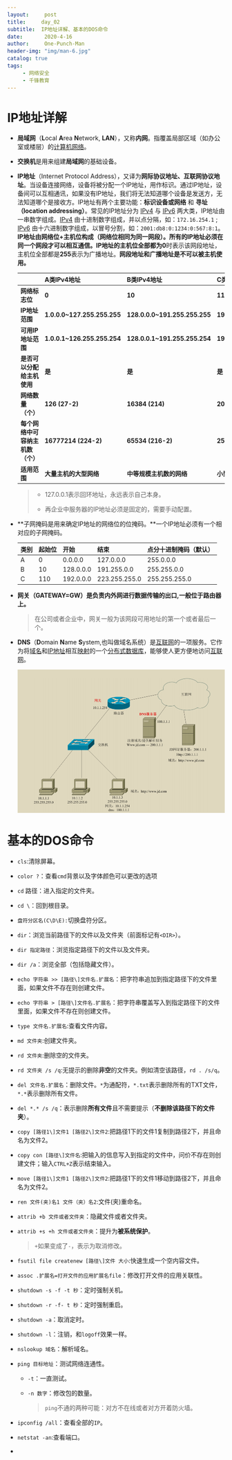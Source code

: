 ```yaml
---
layout:     post
title:     day_02
subtitle:  IP地址详解、基本的DOS命令
date:       2020-4-16
author:     One-Punch-Man
header-img: "img/man-6.jpg"
catalog: true
tags: 
     - 网络安全
     - 千锋教育
---
```






# 			IP地址详解

- **局域网**（**L**ocal **A**rea **N**etwork, **LAN**），又称**内网**。指覆盖局部区域（如办公室或楼层）的[计算机网络](https://zh.wikipedia.org/wiki/%E8%AE%A1%E7%AE%97%E6%9C%BA%E7%BD%91%E7%BB%9C)。 

- **交换机**是用来组建**局域网**的基础设备。

- **IP地址**（Internet Protocol Address），又译为**网际协议地址、互联网协议地址**。当设备连接网络，设备将被分配一个IP地址，用作标识。通过IP地址，设备间可以互相通讯，如果没有IP地址，我们将无法知道哪个设备是发送方，无法知道哪个是接收方。IP地址有两个主要功能：**标识设备或网络** 和 **寻址（location addressing）**。常见的IP地址分为 [IPv4](https://zh.wikipedia.org/wiki/IPv4) 与 [IPv6](https://zh.wikipedia.org/wiki/IPv6) 两大类，IP地址由一串数字组成。[IPv4](https://zh.wikipedia.org/wiki/IPv4) 由十进制数字组成，并以点分隔，如：`172.16.254.1` ; [IPv6](https://zh.wikipedia.org/wiki/IPv6) 由十六进制数字组成，以冒号分割，如：`2001:db8:0:1234:0:567:8:1`。**IP地址由网络位+主机位构成（网络位相同为同一网段）。所有的IP地址必须在同一个网段才可以相互通信。**IP地址的主机位全部都为**0**时表示该网段地址，主机位全部都是**255**表示为广播地址。**网段地址和广播地址是不可以被主机使用。**

  |                                  | **A类IPv4地址**             | **B类IPv4地址**               | **C类IPv4地址**               | **D类IPv4地址**                                     | **E类IPv4地址**                              |
  | -------------------------------- | --------------------------- | ----------------------------- | ----------------------------- | --------------------------------------------------- | -------------------------------------------- |
  | **网络标志位**                   | **0**                       | **10**                        | **110**                       | **1110**                                            | **11110**                                    |
  | **IP地址范围**                   | **1.0.0.0~127.255.255.255** | **128.0.0.0~191.255.255.255** | **192.0.0.0~223.255.255.255** | **224.0.0.0~239.255.255.255**                       | **240.0.0.0~247.255.255.255**                |
  | **可用IP地址范围**               | **1.0.0.1~126.255.255.254** | **128.0.0.1~191.255.255.254** | **192.0.0.1~223.255.255.254** |                                                     |                                              |
  | **是否可以分配给主机使用**       | **是**                      | **是**                        | **是**                        | **否**                                              | **否**                                       |
  | **网络数量（个）**               | **126 (27-2)**              | **16384 (214)**               | **2097152 (221)**             | **---**                                             | **---**                                      |
  | **每个网络中可容纳主机数（个）** | **16777214 (224-2)**        | **65534 (216-2)**             | **254 (28-2)**                | **---**                                             | **---**                                      |
  | **适用范围**                     | **大量主机的大型网络**      | **中等规模主机数的网络**      | **小型局域网**                | **留给Internet体系结构委员会(IAB)使用【组播地址】** | **保留，仅作为搜索、Internet的实验和开发用** |

   

  > - 127.0.0.1表示回环地址，永远表示自己本身。
  >
  > - 再企业中服务器的IP地址必须是固定的，需要手动配置。

- **子网掩码是用来确定IP地址的网络位的位掩码。**一个IP地址必须有一个相对应的子网掩码。

   

  | 类别 | 起始位 | 开始      | 结束          | 点分十进制掩码（默认） |
  | ---- | ------ | --------- | ------------- | ---------------------- |
  | A    | 0      | 0.0.0.0   | 127.0.0.0     | 255.0.0.0              |
  | B    | 10     | 128.0.0.0 | 191.255.0.0   | 255.255.0.0            |
  | C    | 110    | 192.0.0.0 | 223.255.255.0 | 255.255.255.0          |

- **网关（GATEWAY=GW）是负责内外网进行数据传输的出口,一般位于路由器上。**

  > 在公司或者企业中，网关一般为该网段可用地址的第一个或者最后一个。

- **DNS**（**D**omain **N**ame **S**ystem,也叫做域名系统）是[互联网](https://zh.wikipedia.org/wiki/%E4%BA%92%E8%81%94%E7%BD%91)的一项服务。它作为将[域名](https://zh.wikipedia.org/wiki/%E5%9F%9F%E5%90%8D)和[IP地址](https://zh.wikipedia.org/wiki/IP%E5%9C%B0%E5%9D%80)相互[映射](https://zh.wikipedia.org/wiki/%E6%98%A0%E5%B0%84)的一个[分布式数据库](https://zh.wikipedia.org/wiki/%E5%88%86%E5%B8%83%E5%BC%8F%E6%95%B0%E6%8D%AE%E5%BA%93)，能够使人更方便地访问[互联网](https://zh.wikipedia.org/wiki/%E4%BA%92%E8%81%94%E7%BD%91)。 

  ![网络通信](/img/day_02_01.png)

# 基本的DOS命令

- `cls`:清除屏幕。

- `color ?`：查看`cmd`背景以及字体颜色可以更改的选项

- `cd` 路径：进入指定的文件夹。

- `cd \`：回到根目录。

- `盘符分区名(C\D\E):`切换盘符分区。

- `dir`：浏览当前路径下的文件以及文件夹（前面标记有`<DIR>`）。

- `dir 指定路径`：浏览指定路径下的文件以及文件夹。

- `dir /a`：浏览全部（包括隐藏文件）。

- `echo 字符串 >> [路径\]文件名.扩展名`：把字符串追加到指定路径下的文件里面，如果文件不存在则创建文件。

- `echo 字符串 > [路径\]文件名.扩展名`：把字符串覆盖写入到指定路径下的文件里面，如果文件不存在则创建文件。

- `type 文件名.扩展名`:查看文件内容。

- `md 文件夹`:创建文件夹。

- `rd 文件夹`:删除空的文件夹。

- `rd 文件夹 /s /q`:无提示的删除**非空**的文件夹。例如清空该路径，`rd . /s/q`。

- `del 文件名.扩展名`：删除文件。`*`为通配符，`*.txt`表示删除所有的TXT文件，`*.*`表示删除所有文件。

- `del *.* /s /q`：表示删除**所有文件**且不需要提示（**不删除该路径下的文件夹**）。

- `copy [路径1\]文件1 [路径2\]文件2`:把路径1下的文件1复制到路径2下，并且命名为文件2。

- `copy con [路径\]文件名`:把输入的信息写入到指定的文件中，问价不存在则创建文件；输入`CTRL+Z`表示结束输入。

- `move [路径1\]文件1 [路径2\]文件2`:把路径1下的文件1移动到路径2下，并且命名为文件2。

- `ren 文件(夹)名1 文件（夹）名2`:文件(夹)重命名。

- `attrib +b 文件或者文件夹`：隐藏文件或者文件夹。

- `attrib +s +h 文件或者文件夹`：提升为**被系统保护**。

  > `+`如果变成了`-`，表示为取消修改。
  >

- `fsutil file createnew [路径\]文件 大小`:快速生成一个空内容文件。

- `assoc .扩展名=打开文件的应用扩展名file`：修改打开文件的应用关联性。

- `shutdown -s -f -t 秒`：定时强制关机。

- `shutdown -r -f- t 秒`：定时强制重启。

- `shutdown -a`：取消定时。

- `shutdown -l`：注销，和`logoff`效果一样。

- `nslookup 域名`：解析域名。

- `ping 目标地址`：测试网络连通性。

  - `-t`：一直测试。

  - `-n 数字`：修改包的数量。

    > `ping`不通的两种可能：对方不在线或者对方开着防火墙。
    >
  
- `ipconfig /all`：查看全部的`IP`。

- `netstat -an`:查看端口。

- 
